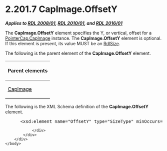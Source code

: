 <html dir="LTR" xmlns:mshelp="http://msdn.microsoft.com/mshelp" xmlns:ddue="http://ddue.schemas.microsoft.com/authoring/2003/5" xmlns:xlink="http://www.w3.org/1999/xlink" xmlns:tool="http://www.microsoft.com/tooltip">
    <head>
        <meta http-equiv="Content-Type" content="text/html; CHARSET=utf-8"></meta>
        <meta name="save" content="history"></meta>
        <title>2.201.7 CapImage.OffsetY</title>
        <xml>
            <mshelp:toctitle title="2.201.7 CapImage.OffsetY"></mshelp:toctitle>
            <mshelp:rltitle title="[MS-RDL]: CapImage.OffsetY"></mshelp:rltitle>
            <mshelp:keyword index="A" term="53ff7c1f-8e56-4357-849e-12effddbe0c4"></mshelp:keyword>
            <mshelp:attr name="DCSext.ContentType" value="open specification"></mshelp:attr>
            <mshelp:attr name="AssetID" value="53ff7c1f-8e56-4357-849e-12effddbe0c4"></mshelp:attr>
            <mshelp:attr name="TopicType" value="kbRef"></mshelp:attr>
            <mshelp:attr name="DCSext.Title" value="[MS-RDL]: CapImage.OffsetY" />
        </xml>
    </head>
    <body>
        <div id="header">
            <h1 class="heading">2.201.7 CapImage.OffsetY</h1>
        </div>
        <div id="mainSection">
            <div id="mainBody">
                <div id="allHistory" class="saveHistory"></div>
                <div id="sectionSection0" class="section" name="collapseableSection">
                    

<p><b><i>Applies to </i></b><a href="1e855f94-4617-47e4-b89e-0856c6cb420f.md"><b><i>RDL 2008/01</i></b></a><b><i>,
</i></b><a href="3428e690-a348-4ec7-8a6a-8efb42d2cdee.md"><b><i>RDL 2010/01</i></b></a><b><i>,
and </i></b><a href="52ce3983-2bfc-4e72-9359-42aaf5fe4509.md"><b><i>RDL 2016/01</i></b></a></p>

<p>The <b>CapImage.OffsetY</b> element specifies the Y, or
vertical, offset for a <a href="59d403ec-d106-4ca2-ab6d-ad6da6e447fc.md">PointerCap.CapImage</a>
instance. The <b>CapImage.OffsetY</b> element is optional. If this element is
present, its value MUST be an <a href="b40c092e-4fe5-4f7b-a0bf-c98df1361c90.md">RdlSize</a>.</p>

<p>The following is the parent element of the <b>CapImage.OffsetY</b>
element.</p>

<table>
 <thead>
  <tr>
   <th>
   <p>Parent elements</p>
   </th>
  </tr>
 </thead>
 <tr>
  <td>
  <p><a href="aeadc8ff-7b09-41e1-9ab8-2a3343bf25bb.md">CapImage</a></p>
  </td>
 </tr>
</table>

<p>The following is the XML Schema definition of the <b>CapImage.OffsetY</b>
element.</p>

<dl>
<dd>
<div><pre> &lt;xsd:element name=&quot;OffsetY&quot; type=&quot;SizeType&quot; minOccurs=&quot;0&quot; /&gt;
</pre></div>
</dd></dl>


                </div>
            </div>
        </div>
    </body>
</html>